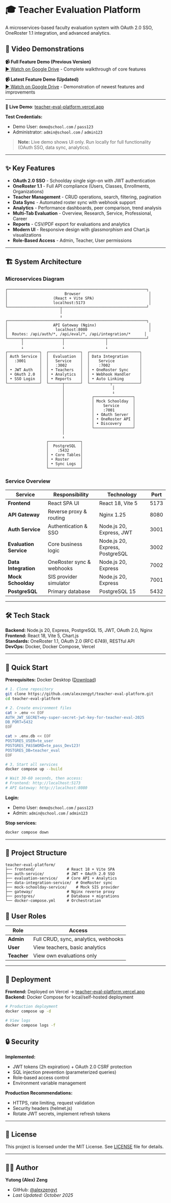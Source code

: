 # 🎓 Teacher Evaluation Platform

A microservices-based faculty evaluation system with OAuth 2.0 SSO, OneRoster 1.1 integration, and advanced analytics.

## 🎥 Video Demonstrations

**📹 Full Feature Demo (Previous Version)**  
[▶️ Watch on Google Drive](https://drive.google.com/file/d/14nIPBSlQPWcUQJYWj5_UOjiC4A2r1xZ-/view?usp=sharing) - Complete walkthrough of core features

**📹 Latest Feature Demo (Updated)**  
[▶️ Watch on Google Drive](https://drive.google.com/file/d/15JrecTNKFWR0zrZXwngKouGITiyFf9NU/view?usp=sharing) - Demonstration of newest features and improvements

---

**🚀 Live Demo**: [teacher-eval-platform.vercel.app](https://teacher-eval-platform.vercel.app)

**Test Credentials:**
- Demo User: `demo@school.com` / `pass123`
- Administrator: `admin@school.com` / `admin123`

> **Note:** Live demo shows UI only. Run locally for full functionality (OAuth SSO, data sync, analytics).

---

## ✨ Key Features

- **OAuth 2.0 SSO** - Schoolday single sign-on with JWT authentication
- **OneRoster 1.1** - Full API compliance (Users, Classes, Enrollments, Organizations)
- **Teacher Management** - CRUD operations, search, filtering, pagination
- **Data Sync** - Automated roster sync with webhook support
- **Analytics** - Performance dashboards, peer comparison, trend analysis
- **Multi-Tab Evaluation** - Overview, Research, Service, Professional, Career
- **Reports** - CSV/PDF export for evaluations and analytics
- **Modern UI** - Responsive design with glassmorphism and Chart.js visualizations
- **Role-Based Access** - Admin, Teacher, User permissions

---

## 🏗️ System Architecture

### Microservices Diagram

```
┌─────────────────────────────────────────────────────────────┐
│                         Browser                              │
│                    (React + Vite SPA)                        │
│                    localhost:5173                            │
└───────────────────────┬─────────────────────────────────────┘
                        │
                        ↓
┌─────────────────────────────────────────────────────────────┐
│                    API Gateway (Nginx)                       │
│                     localhost:8080                           │
│  Routes: /api/auth/*, /api/eval/*, /api/integration/*      │
└──────┬─────────────────┬──────────────────┬─────────────────┘
       │                 │                  │
       ↓                 ↓                  ↓
┌──────────────┐  ┌──────────────┐  ┌──────────────────────┐
│ Auth Service │  │  Evaluation  │  │ Data Integration     │
│   :3001      │  │   Service    │  │    Service           │
│              │  │   :3002      │  │    :7002             │
│ • JWT Auth   │  │ • Teachers   │  │ • OneRoster Sync     │
│ • OAuth 2.0  │  │ • Analytics  │  │ • Webhook Handler    │
│ • SSO Login  │  │ • Reports    │  │ • Auto Linking       │
└──────────────┘  └──────┬───────┘  └─────────┬────────────┘
                         │                     │
                         │                     ↓
                         │            ┌─────────────────┐
                         │            │ Mock Schoolday  │
                         │            │    Service      │
                         │            │    :7001        │
                         │            │ • OAuth Server  │
                         │            │ • OneRoster API │
                         │            │ • Discovery     │
                         │            └─────────────────┘
                         │
                         ↓
                  ┌──────────────┐
                  │  PostgreSQL  │
                  │    :5432     │
                  │ • Core Tables│
                  │ • Roster     │
                  │ • Sync Logs  │
                  └──────────────┘
```

### Service Overview

| Service | Responsibility | Technology | Port |
|---------|---------------|------------|------|
| **Frontend** | React SPA UI | React 18, Vite 5 | 5173 |
| **API Gateway** | Reverse proxy & routing | Nginx 1.25 | 8080 |
| **Auth Service** | Authentication & SSO | Node.js 20, Express, JWT | 3001 |
| **Evaluation Service** | Core business logic | Node.js 20, Express, PostgreSQL | 3002 |
| **Data Integration** | OneRoster sync & webhooks | Node.js 20, Express | 7002 |
| **Mock Schoolday** | SIS provider simulator | Node.js 20, Express | 7001 |
| **PostgreSQL** | Primary database | PostgreSQL 15 | 5432 |

---

## 🛠️ Tech Stack

**Backend:** Node.js 20, Express, PostgreSQL 15, JWT, OAuth 2.0, Nginx  
**Frontend:** React 18, Vite 5, Chart.js  
**Standards:** OneRoster 1.1, OAuth 2.0 (RFC 6749), RESTful API  
**DevOps:** Docker, Docker Compose, Vercel

---

## 🚀 Quick Start

**Prerequisites:** Docker Desktop ([Download](https://www.docker.com/products/docker-desktop))

```bash
# 1. Clone repository
git clone https://github.com/alexzengyt/teacher-eval-platform.git
cd teacher-eval-platform

# 2. Create environment files
cat > .env << EOF
AUTH_JWT_SECRET=my-super-secret-jwt-key-for-teacher-eval-2025
DB_PORT=5432
EOF

cat > .env.db << EOF
POSTGRES_USER=te_user
POSTGRES_PASSWORD=te_pass_Dev123!
POSTGRES_DB=teacher_eval
EOF

# 3. Start all services
docker compose up --build

# Wait 30-60 seconds, then access:
# Frontend: http://localhost:5173
# API Gateway: http://localhost:8080
```

**Login:**
- Demo User: `demo@school.com` / `pass123`
- Admin: `admin@school.com` / `admin123`

**Stop services:**
```bash
docker compose down
```

---

## 📁 Project Structure

```
teacher-eval-platform/
├── frontend/              # React 18 + Vite SPA
├── auth-service/          # JWT + OAuth 2.0 SSO
├── evaluation-service/    # Core API + Analytics
├── data-integration-service/  # OneRoster sync
├── mock-schoolday-service/    # Mock SIS provider
├── gateway/               # Nginx reverse proxy
├── postgres/              # Database + migrations
└── docker-compose.yml     # Orchestration
```

## 👤 User Roles

| Role | Access |
|------|--------|
| **Admin** | Full CRUD, sync, analytics, webhooks |
| **User** | View teachers, basic analytics |
| **Teacher** | View own evaluations only |

---

## 🚢 Deployment

**Frontend:** Deployed on Vercel → [teacher-eval-platform.vercel.app](https://teacher-eval-platform.vercel.app)  
**Backend:** Docker Compose for local/self-hosted deployment

```bash
# Production deployment
docker compose up -d

# View logs
docker compose logs -f
```

## 🔒 Security

**Implemented:**
- JWT tokens (2h expiration) + OAuth 2.0 CSRF protection
- SQL injection prevention (parameterized queries)
- Role-based access control
- Environment variable management

**Production Recommendations:**
- HTTPS, rate limiting, request validation
- Security headers (helmet.js)
- Rotate JWT secrets, implement refresh tokens

---

## 📄 License

This project is licensed under the MIT License. See [LICENSE](LICENSE) file for details.

---

## 👨‍💻 Author

**Yutong (Alex) Zeng**

- GitHub: [@alexzengyt](https://github.com/alexzengyt)
- *Last Updated: October 2025*
